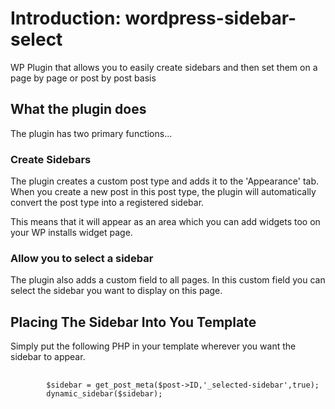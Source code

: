 # Introduction: wordpress-sidebar-select
WP Plugin that allows you to easily create sidebars and then set them on a page by page or post by post basis


## What the plugin does
The plugin has two primary functions...

### Create Sidebars

The plugin creates a custom post type and adds it to the 'Appearance' tab. When you create a new post in this post type, the plugin will automatically convert the post type into a registered sidebar. 

This means that it will appear as an area which you can add widgets too on your WP installs widget page. 

### Allow you to select a sidebar

The plugin also adds a custom field to all pages. In this custom field you can select the sidebar you want to display on this page.


## Placing The Sidebar Into You Template 

Simply put the following PHP in your template wherever you want the sidebar to appear.

<pre>
	<code>
		$sidebar = get_post_meta($post->ID,'_selected-sidebar',true);	
		dynamic_sidebar($sidebar);	
	</code>
</pre>